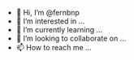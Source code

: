 - 👋 Hi, I’m @fernbnp
- 👀 I’m interested in ...
- 🌱 I’m currently learning ...
- 💞️ I’m looking to collaborate on ...
- 📫 How to reach me ...

<!---
fernbnp/fernbnp is a ✨ special ✨ repository because its `README.md` (this file) appears on your GitHub profile.
You can click the Preview link to take a look at your changes.
--->
